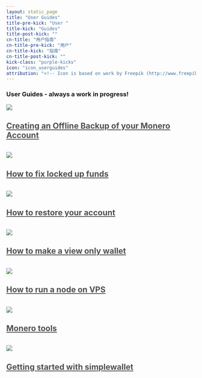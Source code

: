 ```yaml
---
layout: static_page
title: "User Guides"
title-pre-kick: "User "
title-kick: "Guides"
title-post-kick: ""
cn-title: "用户指南"
cn-title-pre-kick: "用户"
cn-title-kick: "指南"
cn-title-post-kick: ""
kick-class: "purple-kicks"
icon: "icon_userguides"
attribution: "<!-- Icon is based on work by Freepik (http://www.freepik.com) and is licensed under Creative Commons BY 3.0 -->"
---
```


### User Guides - always a work in progress!

<div class="text-center" style="padding-bottom: 15px;"><a style="color: #505050;" href="Offline_Backup"><img src="//static.getmonero.org/images/icon_client.svg" class="title-icon"><h2 class="inline"><span class="green-kicks">Creating an Offline Backup of your Monero Account</span></h2></a></div>
<div class="text-center" style="padding-bottom: 15px;"><a style="color: #505050;" href="howto_fix_stuck_funds"><img src="//static.getmonero.org/images/icon_client.svg" class="title-icon"><h2 class="inline"><span class="green-kicks">How to fix locked up funds</span></h2></a></div>
<div class="text-center" style="padding-bottom: 15px;"><a style="color: #505050;" href="restore_account"><img src="//static.getmonero.org/images/icon_client.svg" class="title-icon"><h2 class="inline"><span class="green-kicks">How to restore your account</span></h2></a></div>
<div class="text-center" style="padding-bottom: 15px;"><a style="color: #505050;" href="view_only"><img src="//static.getmonero.org/images/icon_client.svg" class="title-icon"><h2 class="inline"><span class="green-kicks">How to make a view only wallet</span></h2></a></div>
<div class="text-center" style="padding-bottom: 15px;"><a style="color: #505050;" href="vps_run_node"><img src="//static.getmonero.org/images/icon_client.svg" class="title-icon"><h2 class="inline"><span class="green-kicks">How to run a node on VPS</span></h2></a></div>
<div class="text-center" style="padding-bottom: 15px;"><a style="color: #505050;" href="monero_tools"><img src="//static.getmonero.org/images/icon_client.svg" class="title-icon"><h2 class="inline"><span class="green-kicks">Monero tools</span></h2></a></div>
<div class="text-left" style="padding-bottom: 15px;"><a style="color: #505050;" href="simplewallet"><img src="//static.getmonero.org/images/icon_client.svg" class="title-icon"><h2 class="inline"><span class="green-kicks">Getting started with simplewallet</span></h2></a></div>
